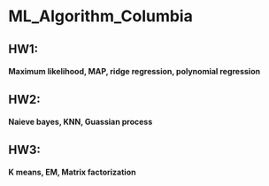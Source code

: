 # ML_Algorithm_Columbia

## HW1: 
#### Maximum likelihood, MAP, ridge regression, polynomial regression

## HW2:
#### Naieve bayes, KNN, Guassian process

## HW3:
#### K means, EM, Matrix factorization

